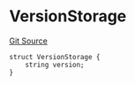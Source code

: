 # VersionStorage
[Git Source](https://github.com/thrackle-io/aquifi-rules-v1/blob/35ec513a185f22e7ba035815b9ced8c0ef1497a9/src/protocol/diamond/VersionFacetLib.sol)


```solidity
struct VersionStorage {
    string version;
}
```


